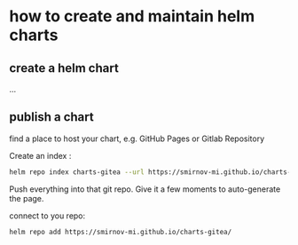 # how to create and maintain helm charts


## create a helm chart

...


## publish a chart


find a place to host your chart, e.g. GitHub Pages or Gitlab Repository

Create an index :

```bash
helm repo index charts-gitea --url https://smirnov-mi.github.io/charts-gitea/
```

Push everything into that git repo. Give it a few moments to auto-generate the page.


connect to you repo:
```bash
helm repo add https://smirnov-mi.github.io/charts-gitea/
```



